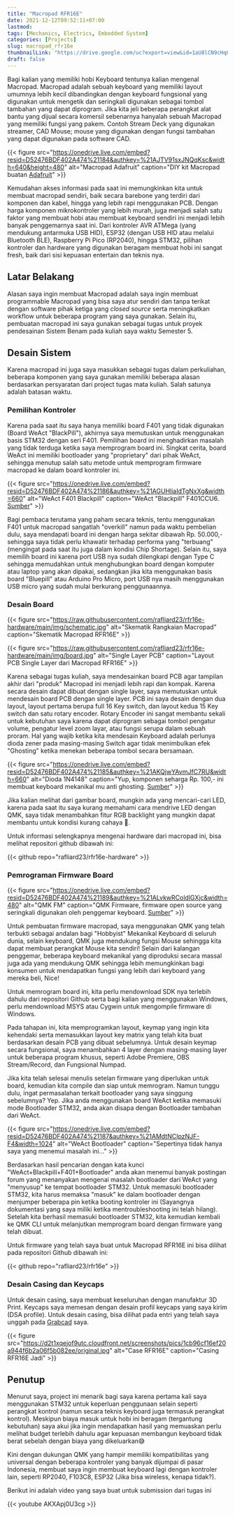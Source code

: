 ```yaml
---
title: "Macropad RFR16E"
date: 2021-12-12T09:52:11+07:00
lastmod:
tags: [Mechanics, Electrics, Embedded System]
categories: [Projects]
slug: macropad_rfr16e
thumbnailLink: "https://drive.google.com/uc?export=view&id=1aU8lCN9cHqO3-I4rmVjUX_ktRh9ds7jH"
draft: false
---
```


Bagi kalian yang memiliki hobi Keyboard tentunya kalian mengenal Macropad. Macropad adalah sebuah keyboard yang memiliki layout umumnya lebih kecil dibandingkan dengan keyboard fungsional yang digunakan untuk mengetik dan seringkali digunakan sebagai tombol tambahan yang dapat diprogram. Jika kita jeli beberapa perangkat alat bantu yang dijual secara komersil sebenarnya hanyalah sebuah Macropad yang memiliki fungsi yang pakem. Contoh Stream Deck yang digunakan streamer, CAD Mouse; mouse yang digunakan dengan fungsi tambahan yang dapat digunakan pada software CAD.


{{< figure
    src="https://onedrive.live.com/embed?resid=D52476BDF402A474%21184&authkey=%21AJTV91sxJNQqKsc&width=640&height=480"
    alt="Macropad Adafruit"
    caption="DIY kit Macropad buatan [Adafruit](https://learn.adafruit.com/adafruit-macropad-rp2040/featured_products)"
    >}}

Kemudahan akses informasi pada saat ini memungkinkan kita untuk membuat macropad sendiri, baik secara barebone yang terdiri dari komponen dan kabel, hingga yang lebih rapi menggunakan PCB. Dengan harga komponen mikrokontroler yang lebih murah, juga menjadi salah satu faktor yang membuat hobi atau membuat keyboard sendiri ini menjadi lebih banyak penggemarnya saat ini. Dari kontroler AVR ATMega (yang mendukung antarmuka USB HID), ESP32 (dengan USB HID atau melalui Bluetooth BLE), Raspberry Pi Pico (RP2040), hingga STM32, pilihan kontroler dan hardware yang digunakan beragam membuat hobi ini sangat fresh, baik dari sisi kepuasan entertain dan teknis nya.

## Latar Belakang

Alasan saya ingin membuat Macropad adalah saya ingin membuat programmable Macropad yang bisa saya atur sendiri dan tanpa terikat dengan software pihak ketiga yang _closed source_ serta meningkatkan workflow untuk beberapa program yang saya gunakan. Selain itu, pembuatan macropad ini saya gunakan sebagai tugas untuk proyek pendesainan Sistem Benam pada kuliah saya waktu Semester 5.

## Desain Sistem

Karena macropad ini juga saya masukkan sebagai tugas dalam perkuliahan, beberapa komponen yang saya gunakan memiliki beberapa alasan berdasarkan persyaratan dari project tugas mata kuliah. Salah satunya adalah batasan waktu.

### Pemilihan Kontroler

Karena pada saat itu saya hanya memiliki board F401 yang tidak digunakan (Board WeAct "BlackPill"), akhirnya saya memutuskan untuk menggunakan basis STM32 dengan seri F401. Pemilihan board ini menghadirkan masalah yang tidak terduga ketika saya memprogram board ini. Singkat cerita, board WeAct ini memiliki bootloader yang "proprietary" dari pihak WeAct, sehingga menutup salah satu metode untuk memprogram firmware macropad ke dalam board kontroler ini.

{{< figure
    src="https://onedrive.live.com/embed?resid=D52476BDF402A474%21186&authkey=%21AGUHliaIdTgNxXg&width=660"
    alt="WeAct F401 Blackpill"
    caption="WeAct \"Blackpill\" F401CCU6. [Sumber](https://stm32-base.org/boards/STM32F411CEU6-WeAct-Black-Pill-V2.0)"
    >}}

Bagi pembaca terutama yang paham secara teknis, tentu menggunakan F401 untuk macropad sangatlah "overkill" namun pada waktu pembelian dulu, saya mendapati board ini dengan harga sekitar dibawah Rp. 50.000,- sehingga saya tidak perlu khawatir terhadap performa yang "terbuang" (mengingat pada saat itu juga dalam kondisi Chip Shortage). Selain itu, saya memilih board ini karena port USB nya sudah dilengkapi dengan Type C sehingga memudahkan untuk menghubungkan board dengan komputer atau laptop yang akan dipakai, sedangkan jika kita menggunakan basis board "Bluepill" atau Arduino Pro Micro, port USB nya masih menggunakan USB micro yang sudah mulai berkurang penggunaannya.

### Desain Board

{{< figure
    src="https://raw.githubusercontent.com/rafliard23/rfr16e-hardware/main/img/schematic.jpg"
    alt="Skematik Rangkaian Macropad"
    caption="Skematik Macropad RFR16E"
    >}}

{{< figure
    src="https://raw.githubusercontent.com/rafliard23/rfr16e-hardware/main/img/board.jpg"
    alt="Single Layer PCB"
    caption="Layout PCB Single Layer dari Macropad RFR16E"
    >}}

Karena sebagai tugas kuliah, saya mendesainkan board PCB agar tampilan akhir dari "produk" Macropad ini menjadi lebih rapi dan kompak. Karena secara desain dapat dibuat dengan single layer, saya memutuskan untuk mendesain board PCB dengan single layer. PCB ini saya desain dengan dua layout, layout pertama berupa full 16 Key switch, dan layout kedua 15 Key switch dan satu rotary encoder. Rotary Encoder ini sangat membantu sekali untuk kebutuhan saya karena dapat diprogram sebagai tombol pengatur volume, pengatur level zoom layar, atau fungsi serupa dalam sebuah proram. Hal yang wajib ketika kita mendesain Keyboard adalah perlunya dioda zener pada masing-masing Switch agar tidak menimbulkan efek "Ghosting" ketika menekan beberapa tombol secara bersamaan.


{{< figure
    src="https://onedrive.live.com/embed?resid=D52476BDF402A474%21185&authkey=%21AKQjwYAvmJfC7RU&width=660"
    alt="Dioda 1N4148"
    caption="Yup, komponen seharga Rp. 100,- ini membuat keyboard mekanikal mu anti ghosting. [Sumber](https://golem.hu/guide/diodes/)"
    >}}

Jika kalian melihat dari gambar board, mungkin ada yang mencari-cari LED, karena pada saat itu saya kurang memahami cara mendrive LED dengan QMK, saya tidak menambahkan fitur RGB backlight yang mungkin dapat membantu untuk kondisi kurang cahaya 🤣.

Untuk informasi selengkapnya mengenai hardware dari macropad ini, bisa melihat repositori github dibawah ini:

{{< github repo="rafliard23/rfr16e-hardware" >}}

### Pemrograman Firmware Board

{{< figure
    src="https://onedrive.live.com/embed?resid=D52476BDF402A474%21189&authkey=%21ALvkwRColdlGXjc&width=480"
    alt="QMK FM"
    caption="QMK Firmware, firmware open source yang seringkali digunakan oleh penggemar keyboard. [Sumber](https://qmk.fm/)"
    >}}

Untuk pembuatan firmware macropad, saya menggunakan QMK yang telah terbukti sebagai andalan bagi "Hobbyist" Mekanikal Keyboard di seluruh dunia, selain keyboard, QMK juga mendukung fungsi Mouse sehingga kita dapat membuat perangkat Mouse kita sendiri! Selain dari kalangan penggemar, beberapa keyboard mekanikal yang diproduksi secara massal juga ada yang mendukung QMK sehingga lebih memungkinkan bagi konsumen untuk mendapatkan fungsi yang lebih dari keyboard yang mereka beli, Nice!

Untuk memrogram board ini, kita perlu mendownload SDK nya terlebih dahulu dari repositori Github serta bagi kalian yang menggunakan Windows, perlu mendownload MSYS atau Cygwin untuk mengompile firmware di Windows.

Pada tahapan ini, kita memprogramkan layout, keymap yang ingin kita kehendaki serta memasukkan layout key matrix yang telah kita buat berdasarkan desain PCB yang dibuat sebelumnya. Untuk desain keymap secara fungsional, saya menambahkan 4 layer dengan masing-masing layer untuk beberapa program khusus, seperti Adobe Premiere, OBS Stream/Record, dan Fungsional Numpad.

Jika kita telah selesai menulis setelan firmware yang diperlukan untuk board, kemudian kita compile dan siap untuk memrogram. Namun tunggu dulu, ingat permasalahan terkait bootloader yang saya singgung sebelumnya? Yep. Jika anda menggunakan board WeAct ketika memasuki mode Bootloader STM32, anda akan disapa dengan Bootloader tambahan dari WeAct.

{{< figure
    src="https://onedrive.live.com/embed?resid=D52476BDF402A474%21187&authkey=%21AMdtNCIpzNJF-F4&width=1024"
    alt="WeAct Bootloader"
    caption="Sepertinya tidak hanya saya yang menemui masalah ini..."
    >}}

Berdasarkan hasil pencarian dengan kata kunci "WeAct+Blackpill+F401+Bootloader" anda akan menemui banyak postingan forum yang menanyakan mengenai masalah bootloader dari WeAct yang "menyusup" ke tempat bootloader STM32. Untuk memasuki bootloader STM32, kita harus memaksa "masuk" ke dalam bootloader dengan menjumper beberapa pin ketika booting kontroler ini (Sayangnya dokumentasi yang saya miliki ketika mentroubleshooting ini telah hilang). Setelah kita berhasil memasuki bootloader STM32, kita kemudian kembali ke QMK CLI untuk melanjutkan memprogram board dengan firmware yang telah dibuat.

Untuk firmware yang telah saya buat untuk Macropad RFR16E ini bisa dilihat pada repositori Github dibawah ini:

{{< github repo="rafliard23/rfr16e" >}}

### Desain Casing dan Keycaps

Untuk desain casing, saya membuat keseluruhan dengan manufaktur 3D Print. Keycaps saya memesan dengan desain profil keycaps yang saya kirim (DSA profile). Untuk desain casing, bisa dilihat pada entri yang telah saya unggah pada [Grabcad](https://grabcad.com/library/macropad-rfr16e-1) saya.

{{< figure
    src="https://d2t1xqejof9utc.cloudfront.net/screenshots/pics/1cb96cf16ef20a944f6b2a06f5b082ee/original.jpg"
    alt="Case RFR16E"
    caption="Casing RFR16E Jadi"
    >}}

## Penutup

Menurut saya, project ini menarik bagi saya karena pertama kali saya menggunakan STM32 untuk keperluan penggunaan selain seperti perangkat kontrol (namun secara teknis keyboard juga termasuk perangkat kontrol). Meskipun biaya masuk untuk hobi ini beragam (tergantung kebutuhan) saya akui jika ingin mendapatkan hasil yang memuaskan perlu melihat budget terlebih dahulu agar kepuasan membangun keyboard tidak berat sebelah dengan biaya yang dikeluarkan😅

Kini dengan dukungan QMK yang hampir memiliki kompatibilitas yang universal dengan beberapa kontroler yang banyak dijumpai di pasar Indonesia, membuat saya ingin membuat keyboard lagi dengan kontroler lain, seperti RP2040, F103C8, ESP32 (Jika bisa wireless, kenapa tidak?).

Berikut ini adalah video yang saya buat untuk submission dari tugas ini

{{< youtube AKXApj0U3cg >}}